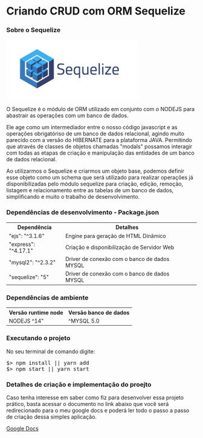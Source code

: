 <h1>Criando CRUD com ORM Sequelize</h1>

<section>
<div>
<h3> Sobre o Sequelize </h3>
<a href="https://sequelize.org/master/identifiers.html"><img src="./imgs/sequelize.jpg"></a>
<p>
O Sequelize é o módulo de ORM utilizado em conjunto com o NODEJS para abastrair as operações com um banco de dados. 
</p>
<p>
Ele age como um intermediador entre o nosso código javascript e as operações obrigatóriso de um banco de dados relacional, agindo muito parecido com a versão do HIBERNATE para a plataforma JAVA. Permitindo que através de classes de objetos chamadas "modals" possamos interagir com todas as etapas de criação e manipulação das entidades de um banco de dados relacional.   
</p>
<p>
 Ao utilizarmos o Sequelize e criarmos um objeto base, podemos definir esse objeto como um schema que será utilizado para realizar operações já disponibilizadas pelo módulo sequelize para criação, edição, remoção, listagem e relacionamento entre as tabelas de um banco de dados, simplificando e muito o trabalho de desenvolvimento.
</p>
</div>
</section>
<section>
<h3>Dependências de desenvolvimento - Package.json </h3>
<table>
<tr>
    <th>Dependência</th>
    <th>Detalhes</th>
</tr>
<tr>
<td>"ejs": "^3.1.6"</td>
<td>Engine para geração de HTML Dinâmico</td>
</tr>
<tr>
<td>"express": "^4.17.1"</td>
<td>Criação e disponibilização de Servidor Web</td>
</tr>
<tr>
<td> "mysql2": "^2.3.2"</td>
<td>Driver de conexão com o banco de dados MYSQL<td>
</tr>
<tr>
<td>"sequelize": "5"</d>
<td>Driver de conexão com o banco de dados MYSQL</td>
</tr>
</table>
</section>
<section>
<h3>Dependências de ambiente</h3>
<table>
<tr>
<th>Versão runtime node</th>
<th>Versão banco de dados</th>
<tr>
<tr>
<td>NODEJS ^14"</d>
<td>^MYSQL 5.0</td>
</tr>
</table>
</section>
<section>
<h3>Executando o projeto</h3>
<p>
No seu terminal de comando digite: 
<pre>
$> npm install || yarn add
$> npm start || yarn start 
</pre>
<p>
</section>
<section>
 <h3>Detalhes de criação e implementação do proejto</h3>
 <p>
 Caso tenha interesse em saber como fiz para desenvolver essa projeto prático, basta acessar o documento no link abaixo que você será redirecionado para o meu google docs e poderá ler todo o passo a passo de criação dessa simples aplicação. 
 </p>
 <a href="https://docs.google.com/document/d/1e9eFNLOYEluSb_vqgWxV3-_Ho9kjDtuQetBYVy9AhQA/edit?usp=sharing">Google Docs</a>
</section>